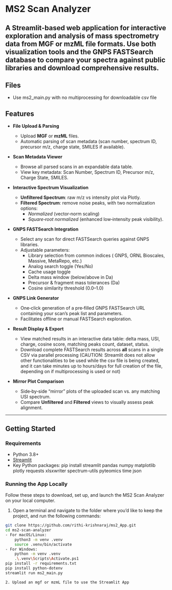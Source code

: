 # MS2 Scan Analyzer

A Streamlit-based web application for interactive exploration and analysis of mass spectrometry data from MGF or mzML file formats. Use both visualization tools and the GNPS FASTSearch database to compare your spectra against public libraries and download comprehensive results.
---

## Files
- Use ms2_main.py with no multiprocessing for downloadable csv file

## Features

- **File Upload & Parsing**  
  - Upload **MGF** or **mzML** files.  
  - Automatic parsing of scan metadata (scan number, spectrum ID, precursor m/z, charge state, SMILES if available).  

- **Scan Metadata Viewer**  
  - Browse all parsed scans in an expandable data table.  
  - View key metadata: Scan Number, Spectrum ID, Precursor m/z, Charge State, SMILES.

- **Interactive Spectrum Visualization**  
  - **Unfiltered Spectrum**: raw m/z vs intensity plot via Plotly.  
  - **Filtered Spectrum**: remove noise peaks, with two normalization options:  
    - _Normalized_ (vector‐norm scaling)  
    - _Square‐root normalized_ (enhanced low‐intensity peak visibility).

- **GNPS FASTSearch Integration**  
  - Select any scan for direct FASTSearch queries against GNPS libraries.  
  - Adjustable parameters:  
    - Library selection from common indices ( GNPS, ORNL Bioscales, Massive, MetaRepo, etc.)  
    - Analog search toggle (Yes/No)  
    - Cache usage toggle  
    - Delta mass window (below/above in Da)  
    - Precursor & fragment mass tolerances (Da)  
    - Cosine similarity threshold (0.0–1.0)  

- **GNPS Link Generator**  
  - One‐click generation of a pre‐filled GNPS FASTSearch URL containing your scan’s peak list and parameters.  
  - Facilitates offline or manual FASTSearch exploration.

- **Result Display & Export**  
  - View matched results in an interactive data table: delta mass, USI, charge, cosine score, matching peaks count, dataset, status.  
  - Download complete FASTSearch results across **all** scans in a single CSV via parallel processing (CAUTION: Streamlit does not allow other functionalities to be used while the csv file is being created, and it can take minutes up to hours/days for full creation of the file, depending on if multiprocessing is used or not)  

- **Mirror Plot Comparison**  
  - Side‐by‐side “mirror” plots of the uploaded scan vs. any matching USI spectrum.  
  - Compare **Unfiltered** and **Filtered** views to visually assess peak alignment.

---
## Getting Started

### Requirements

- Python 3.8+  
- [Streamlit](https://streamlit.io/)  
- Key Python packages:
  pip install streamlit pandas numpy matplotlib plotly requests xlsxwriter spectrum-utils pyteomics time json

### Running the App Locally

Follow these steps to download, set up, and launch the MS2 Scan Analyzer on your local computer.

1. Open a terminal and navigate to the folder where you’d like to keep the project, and run the following commands:  
```bash
git clone https://github.com/rithi-krishnaraj/ms2_App.git
cd ms2-scan-analyzer
- For macOS/Linux:
    python3 -m venv .venv
    source .venv/bin/activate
- For Windows:
    python -m venv .venv
    .\.venv\Scripts\Activate.ps1
pip install -r requirements.txt
pip install python-dotenv
streamlit run ms2_main.py

2. Upload an mgf or mzmL file to use the Streamlit App



